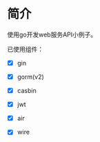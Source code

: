 # 简介
使用go开发web服务API小例子。

已使用组件：
- [x] gin
- [x] gorm(v2)
- [x] casbin
- [x] jwt
- [x] air
- [x] wire
 
